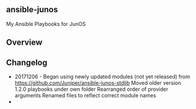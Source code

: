 ## ansible-junos
My Ansible Playbooks for JunOS

## Overview

## Changelog
- 20171206 - Began using newly updated modules (not yet released) from https://github.com/Juniper/ansible-junos-stdlib
		     Moved older version 1.2.0 playbooks under own folder
		     Rearranged order of provider arguments
		     Renamed files to reflect correct module names
-